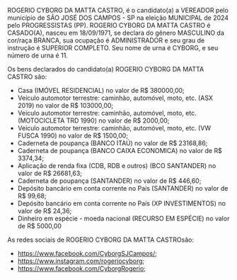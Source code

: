 ROGERIO CYBORG DA MATTA CASTRO, é o candidato(a) a VEREADOR pelo município de SÃO JOSÉ DOS CAMPOS - SP na eleição MUNICIPAL de 2024 pelo PROGRESSISTAS (PP). ROGERIO CYBORG DA MATTA CASTRO é CASADO(A), nasceu em 18/09/1971, se declara do gênero MASCULINO da cor/raça BRANCA, sua ocupação é ADMINISTRADOR e seu grau de instrução é SUPERIOR COMPLETO. Seu nome de urna é CYBORG, e seu número de urna é 11.

Os bens declarados do candidato(a) ROGERIO CYBORG DA MATTA CASTRO são: 
- Casa (IMÓVEL RESIDENCIAL) no valor de R$ 380000,00;
- Veículo automotor terrestre: caminhão, automóvel, moto, etc. (ASX 2019) no valor de R$ 103000,00;
- Veículo automotor terrestre: caminhão, automóvel, moto, etc. (MOTOCICLETA TRD 1990) no valor de R$ 2000,00;
- Veículo automotor terrestre: caminhão, automóvel, moto, etc. (VW FUSCA 1990) no valor de R$ 1500,00;
- Caderneta de poupança (BANCO ITAÚ) no valor de R$ 23168,86;
- Caderneta de poupança (BANCO CAIXA ECONOMICA) no valor de R$ 3374,34;
- Aplicação de renda fixa (CDB, RDB e outros) (BCO SANTANDER) no valor de R$ 26681,63;
- Caderneta de poupança (SANTANDER) no valor de R$ 446,60;
- Depósito bancário em conta corrente no País (SANTANDER) no valor de R$ 99,68;
- Depósito bancário em conta corrente no País (XP INVESTIMENTOS) no valor de R$ 24,36;
- Dinheiro em espécie - moeda nacional (RECURSO EM ESPÉCIE) no valor de R$ 5000,00

As redes sociais de ROGERIO CYBORG DA MATTA CASTROsão:
- https://www.facebook.com/CyborgSJCampos/;
- https://www.instagram.com/rogeriocyborg;
- https://www.facebook.com/CyborgRogerio;